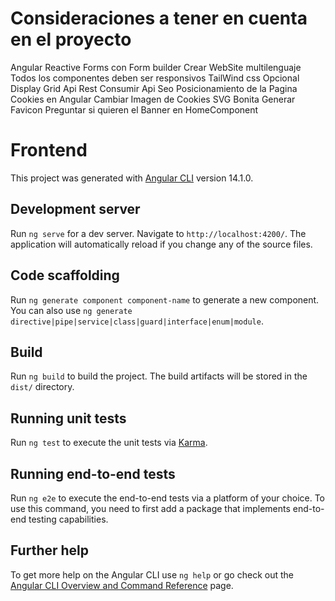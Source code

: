 # Consideraciones a tener en cuenta en el proyecto
  Angular Reactive Forms con Form builder
  Crear WebSite multilenguaje
  Todos los componentes deben ser responsivos
  TailWind css Opcional
  Display Grid
  Api Rest Consumir Api
  Seo Posicionamiento de la Pagina
  Cookies en Angular
  Cambiar Imagen de Cookies SVG Bonita
  Generar Favicon
  Preguntar si quieren el Banner en HomeComponent
# Frontend

This project was generated with [Angular CLI](https://github.com/angular/angular-cli) version 14.1.0.

## Development server

Run `ng serve` for a dev server. Navigate to `http://localhost:4200/`. The application will automatically reload if you change any of the source files.

## Code scaffolding

Run `ng generate component component-name` to generate a new component. You can also use `ng generate directive|pipe|service|class|guard|interface|enum|module`.

## Build

Run `ng build` to build the project. The build artifacts will be stored in the `dist/` directory.

## Running unit tests

Run `ng test` to execute the unit tests via [Karma](https://karma-runner.github.io).

## Running end-to-end tests

Run `ng e2e` to execute the end-to-end tests via a platform of your choice. To use this command, you need to first add a package that implements end-to-end testing capabilities.

## Further help

To get more help on the Angular CLI use `ng help` or go check out the [Angular CLI Overview and Command Reference](https://angular.io/cli) page.
